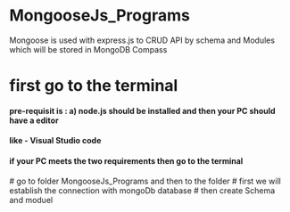# MongooseJs_Programs
Mongoose is used with express.js to CRUD API by schema and Modules which will be stored in MongoDB Compass

# first go to the terminal 
<h4>pre-requisit is : a) node.js should be installed and then your PC should have a editor<h4>
<h4>like - Visual Studio code</h4> 
<h4>if your PC meets the two requirements then go to the terminal</h4>
# go to folder MongooseJs_Programs and then to the folder 
# first we will establish the connection with mongoDb database 
# then create Schema and moduel
